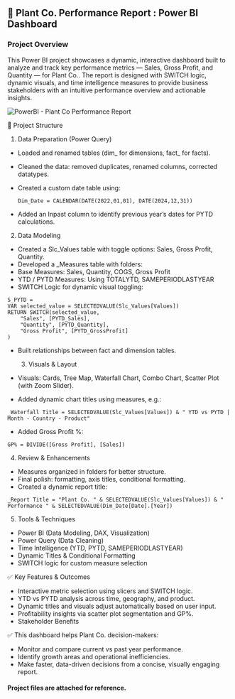 ## 🌿 Plant Co. Performance Report : Power BI Dashboard

### Project Overview
This Power BI project showcases a dynamic, interactive dashboard built to analyze and track key performance metrics — Sales, Gross Profit, and Quantity — for Plant Co.. The report is designed with SWITCH logic, dynamic visuals, and time intelligence measures to provide business stakeholders with an intuitive performance overview and actionable insights.


![PowerBI - Plant Co  Performance Report](https://github.com/user-attachments/assets/280b3b63-8650-446b-9ce7-a40a0fcf3535)



📁 Project Structure
1. Data Preparation (Power Query)

- Loaded and renamed tables (dim_ for dimensions, fact_ for facts).
- Cleaned the data: removed duplicates, renamed columns, corrected datatypes.
- Created a custom date table using:
  ```dax
  Dim_Date = CALENDAR(DATE(2022,01,01), DATE(2024,12,31))
  ```


- Added an Inpast column to identify previous year’s dates for PYTD calculations.

2. Data Modeling

- Created a Slc_Values table with toggle options: Sales, Gross Profit, Quantity.
- Developed a _Measures table with folders:
- Base Measures: Sales, Quantity, COGS, Gross Profit
- YTD / PYTD Measures: Using TOTALYTD, SAMEPERIODLASTYEAR
- SWITCH Logic for dynamic visual toggling:
```dax
S_PYTD = 
VAR selected_value = SELECTEDVALUE(Slc_Values[Values])
RETURN SWITCH(selected_value,
    "Sales", [PYTD_Sales],
    "Quantity", [PYTD_Quantity],
    "Gross Profit", [PYTD_GrossProfit]
)
```


- Built relationships between fact and dimension tables.

  3. Visuals & Layout
     
- Visuals: Cards, Tree Map, Waterfall Chart, Combo Chart, Scatter Plot (with Zoom Slider).
- Added dynamic chart titles using measures, e.g.:


```dax
_Waterfall Title = SELECTEDVALUE(Slc_Values[Values]) & " YTD vs PYTD | Month - Country - Product"
```



- Added Gross Profit %:

```dax
GP% = DIVIDE([Gross Profit], [Sales])
```

4. Review & Enhancements
   
- Measures organized in folders for better structure.
- Final polish: formatting, axis titles, conditional formatting.
- Created a dynamic report title:


```dax
_Report Title = "Plant Co. " & SELECTEDVALUE(Slc_Values[Values]) & " Performance " & SELECTEDVALUE(Dim_Date[Date].[Year])
```


5. Tools & Techniques

- Power BI (Data Modeling, DAX, Visualization)
- Power Query (Data Cleaning)
- Time Intelligence (YTD, PYTD, SAMEPERIODLASTYEAR)
- Dynamic Titles & Conditional Formatting
- SWITCH logic for custom measure selection

✅ Key Features & Outcomes

- Interactive metric selection using slicers and SWITCH logic.
- YTD vs PYTD analysis across time, geography, and product.
- Dynamic titles and visuals adjust automatically based on user input.
- Profitability insights via scatter plot segmentation and GP%.
- Stakeholder Benefits

✅ This dashboard helps Plant Co. decision-makers:

- Monitor and compare current vs past year performance.
- Identify growth areas and operational inefficiencies.
- Make faster, data-driven decisions from a concise, visually engaging report.

#### Project files are attached for reference.

